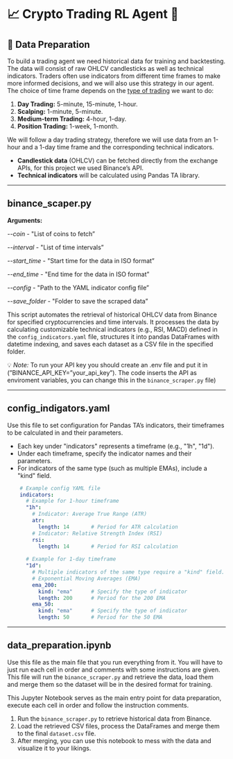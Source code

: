 # 📈 Crypto Trading RL Agent 💸
## 📄 **Data Preparation**

To build a trading agent we need historical data for training and backtesting. The data will consist of raw OHLCV candlesticks as well as technical indicators. Traders often use indicators from different time frames to make more informed decisions, and we will also use this strategy in our agent. The choice of time frame depends on the [type of trading](https://www.binance.com/en/square/post/15713585293665) we want to do:

1. **Day Trading:** 5-minute, 15-minute, 1-hour.
2. **Scalping:** 1-minute, 5-minute.
3. **Medium-term Trading:** 4-hour, 1-day.
4. **Position Trading:** 1-week, 1-month.

We will follow a day trading strategy, therefore we will use data from an 1-hour and a 1-day time frame and the corresponding technical indicators.

- **Candlestick data** (OHLCV) can be fetched directly from the exchange APIs, for this project we used Binance’s API.
- **Technical indicators** will be calculated using Pandas TA library.

--- 

 ## binance_scaper.py
**Arguments:**

*--coin* - "List of coins to fetch”
    
*--interval* - "List of time intervals”
    
*--start_time* - "Start time for the data in ISO format”

*--end_time* - "End time for the data in ISO format”

*--config* - "Path to the YAML indicator config file”

*--save_folder* - "Folder to save the scraped data”
    
This script automates the retrieval of historical OHLCV data from Binance for specified cryptocurrencies and time intervals. It processes the data by calculating customizable technical indicators (e.g., RSI, MACD) defined in the `config_indicators.yaml` file, structures it into pandas DataFrames with datetime indexing, and saves each dataset as a CSV file in the specified folder.
    
💡 *Note:* To run your API key you should create an .env file and put it in (”BINANCE_API_KEY=”your_api_key”). The code inserts the API as enviroment variables, you can change this in the `binance_scraper.py` file)

---

## config_indigators.yaml
    
Use this file to set configuration for  Pandas TA’s indicators, their timeframes to be calculated in and their parameters. 
    
- Each key under "indicators" represents a timeframe (e.g., "1h", "1d").
- Under each timeframe, specify the indicator names and their parameters.
- For indicators of the same type (such as multiple EMAs), include a "kind" field.
    
```yaml
    # Example config YAML file
    indicators:
      # Example for 1-hour timeframe
      "1h":
        # Indicator: Average True Range (ATR)
        atr:
          length: 14       # Period for ATR calculation
        # Indicator: Relative Strength Index (RSI)
        rsi:
          length: 14       # Period for RSI calculation
    
      # Example for 1-day timeframe
      "1d":
        # Multiple indicators of the same type require a "kind" field.
        # Exponential Moving Averages (EMA)
        ema_200:
          kind: "ema"      # Specify the type of indicator
          length: 200      # Period for the 200 EMA
        ema_50:
          kind: "ema"      # Specify the type of indicator
          length: 50       # Period for the 50 EMA
```
---

## data_preparation.ipynb
    
Use this file as the main file that you run everything from it. You will have to just run each cell in order and comments with some instructions are given. This file will run the `binance_scraper.py` and retrieve the data, load them and merge them so the dataset will be in the desired format for training.
    
This Jupyter Notebook serves as the main entry point for data preparation, execute each cell in order and follow the instruction comments.
    
1. Run the `binance_scraper.py` to retrieve historical data from Binance.
2. Load the retrieved CSV files, process the DataFrames and merge them to the final `dataset.csv` file.
3. After merging, you can use this notebook to mess with the data and visualize it to your likings.
